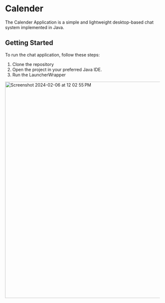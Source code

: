 # Calender

The Calender Application is a simple and lightweight desktop-based chat system implemented in Java.

## Getting Started

To run the chat application, follow these steps:

1. Clone the repository
2. Open the project in your preferred Java IDE.
3. Run the LauncherWrapper

<img width="704" alt="Screenshot 2024-02-06 at 12 02 55 PM" src="https://github.com/SameeraMS/Calendar/assets/137902086/feafd8ff-cbc2-4983-b0e6-2a3dfac55b1f">
